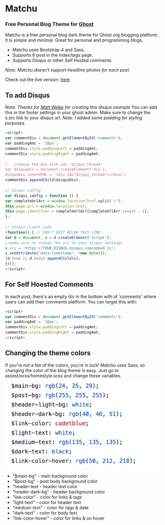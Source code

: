 # Matchu 

### Free Personal Blog Theme for [Ghost](https://ghost.org/)
 
 Matchu is a free personal blog dark theme for Ghost.org blogging platform. It is simple and minimal. Great for personal and programming blogs.
 
 * Matchu uses Bootstrap 4 and Sass.
 * Supports 6 post in the index/tags page.
 * Supports Disqus or other Self Hosted comments.

*Note: Matchu doesn't support headline photos for each post.*

Check out the live version: [here](https://mattwelke.com/blog/)

## To add Disqus 
*Note: Thanks for [Matt Welke](https://github.com/welkie) for creating this disqus example*
You can add this in the footer settings in your ghost admin.
Make sure to change the s.src link to your disqus url.
*Note: I added some padding for styling purposes.*
```javascript
<script>
var commentDiv = document.getElementById('comments');
var paddingAmt = '10px';
commentDiv.style.paddingLeft = paddingAmt;
commentDiv.style.paddingRight = paddingAmt;

/   creates the div with id= 'disqus_thread'
var disqusDiv = document.createElement('div');
disqusDiv.innerHTML = '<div id="disqus_thread"></div>';
commentDiv.appendChild(disqusDiv);

// disqus config
var disqus_config = function () {
var completeUrlArr = window.location.href.split('/');
this.page.url = window.location.href;
this.page.identifier = completeUrlArr[completeUrlArr.length - 1];
};
    
// disqus client code
(function() { // DON'T EDIT BELOW THIS LINE
var d = document, s = d.createElement('script');
//make sure to change the src to your disqus settings
s.src = 'https://YOUR_DISQUS.disqus.com/embed.js';
s.setAttribute('data-timestamp', +new Date());
(d.head || d.body).appendChild(s);
})();
</script>
```

## For Self Hoested Comments

In each post, there's an empty div in the bottom with id 'comments' where users can add their comments platform. You can target this with: 
```javascript
<script>
var commentDiv = document.getElementById('comments');
var paddingAmt = '10px';
commentDiv.style.paddingLeft = paddingAmt;
commentDiv.style.paddingRight = paddingAmt;
</script>
```

## Changing the theme colors

If you're not a fan of the colors, you're in luck! Matchu uses Sass, so changing the color of the blog theme is easy.
Just go to assest/scss/homestyle.scss and change these variables.

![variables](https://github.com/egonio/ghost-theme-matchu/blob/master/screenshots/Screen%20Shot%202018-03-12%20at%203.29.18%20PM.png)

* "$main-bg" - main background color
* "$post-bg" - post body background color
* "header-text - header text color
* "header-dark-bg" - header background color
* "link-color" - color for links & <a> tags
* "light-text" - color for header text
* "medium-text" - color for tags & date 
* "dark-text"  - color for body text 
* "link-color-hover" - color for links & <a> on hover


&nbsp;

